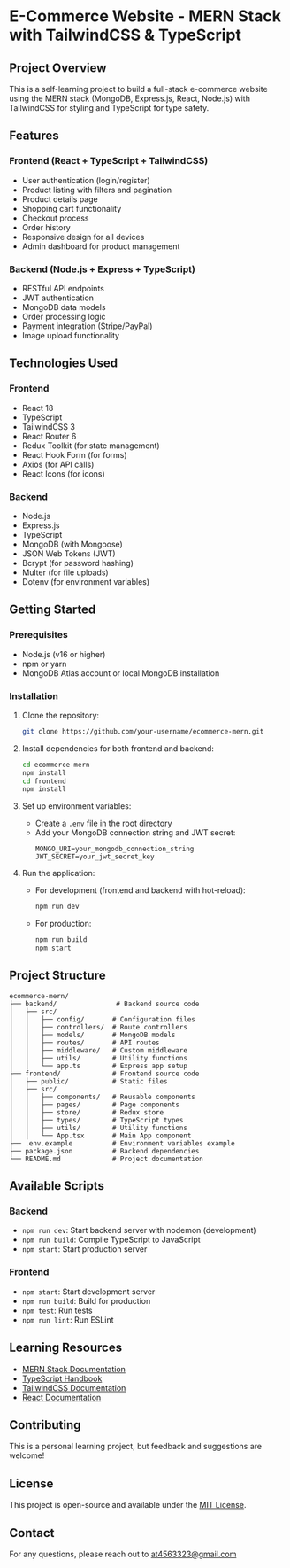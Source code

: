 # E-Commerce Website - MERN Stack with TailwindCSS & TypeScript

## Project Overview
This is a self-learning project to build a full-stack e-commerce website using the MERN stack (MongoDB, Express.js, React, Node.js) with TailwindCSS for styling and TypeScript for type safety.

## Features

### Frontend (React + TypeScript + TailwindCSS)
- User authentication (login/register)
- Product listing with filters and pagination
- Product details page
- Shopping cart functionality
- Checkout process
- Order history
- Responsive design for all devices
- Admin dashboard for product management

### Backend (Node.js + Express + TypeScript)
- RESTful API endpoints
- JWT authentication
- MongoDB data models
- Order processing logic
- Payment integration (Stripe/PayPal)
- Image upload functionality

## Technologies Used

### Frontend
- React 18
- TypeScript
- TailwindCSS 3
- React Router 6
- Redux Toolkit (for state management)
- React Hook Form (for forms)
- Axios (for API calls)
- React Icons (for icons)

### Backend
- Node.js
- Express.js
- TypeScript
- MongoDB (with Mongoose)
- JSON Web Tokens (JWT)
- Bcrypt (for password hashing)
- Multer (for file uploads)
- Dotenv (for environment variables)

## Getting Started

### Prerequisites
- Node.js (v16 or higher)
- npm or yarn
- MongoDB Atlas account or local MongoDB installation

### Installation

1. Clone the repository:
   ```bash
   git clone https://github.com/your-username/ecommerce-mern.git
   ```

2. Install dependencies for both frontend and backend:
   ```bash
   cd ecommerce-mern
   npm install
   cd frontend
   npm install
   ```

3. Set up environment variables:
   - Create a `.env` file in the root directory
   - Add your MongoDB connection string and JWT secret:
     ```
     MONGO_URI=your_mongodb_connection_string
     JWT_SECRET=your_jwt_secret_key
     ```

4. Run the application:
   - For development (frontend and backend with hot-reload):
     ```bash
     npm run dev
     ```
   - For production:
     ```bash
     npm run build
     npm start
     ```

## Project Structure

```
ecommerce-mern/
├── backend/               # Backend source code
│   ├── src/
│   │   ├── config/       # Configuration files
│   │   ├── controllers/  # Route controllers
│   │   ├── models/       # MongoDB models
│   │   ├── routes/       # API routes
│   │   ├── middleware/   # Custom middleware
│   │   ├── utils/        # Utility functions
│   │   └── app.ts        # Express app setup
├── frontend/             # Frontend source code
│   ├── public/           # Static files
│   ├── src/
│   │   ├── components/   # Reusable components
│   │   ├── pages/        # Page components
│   │   ├── store/        # Redux store
│   │   ├── types/        # TypeScript types
│   │   ├── utils/        # Utility functions
│   │   └── App.tsx       # Main App component
├── .env.example          # Environment variables example
├── package.json          # Backend dependencies
└── README.md             # Project documentation
```

## Available Scripts

### Backend
- `npm run dev`: Start backend server with nodemon (development)
- `npm run build`: Compile TypeScript to JavaScript
- `npm start`: Start production server

### Frontend
- `npm start`: Start development server
- `npm run build`: Build for production
- `npm test`: Run tests
- `npm run lint`: Run ESLint

## Learning Resources
- [MERN Stack Documentation](https://www.mongodb.com/mern-stack)
- [TypeScript Handbook](https://www.typescriptlang.org/docs/)
- [TailwindCSS Documentation](https://tailwindcss.com/docs)
- [React Documentation](https://reactjs.org/docs/getting-started.html)

## Contributing
This is a personal learning project, but feedback and suggestions are welcome!

## License
This project is open-source and available under the [MIT License](LICENSE).

## Contact
For any questions, please reach out to [at4563323@gmail.com](mailtoat4563323@gmail.com)